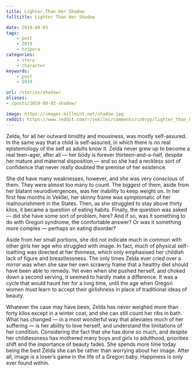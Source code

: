 ```yaml
---
title: Lighter Than Her Shadow
fulltitle: Lighter Than Her Shadow

date: 2019-09-03
tags:
    - post
    - 2019
    - tzipora
categories:
    - story
    - character
keywords:
    - post
    - 2019

url: /stories/shadow/
aliases:
- /posts/2019-09-03-shadow/

image: https://images.millmint.net/shadow.jpg
reddit: https://www.reddit.com/r/vekllei/comments/cz6cyp/lighter_than_her_shadow/
---
```


Zelda, for all her outward timidity and mousiness, was mostly self-assured. In the same way that a child is self-assured, in which there is no real epistemology of the self as adults know it. Zelda never grew up to become a real teen-ager, after all — her body is forever thirteen-and-a-half, despite her mature and maternal disposition — and so she had a reckless sort of confidence that never really doubted the premise of her existence.

She did have many weaknesses, however, and she was very conscious of them. They were almost too many to count. The biggest of them, aside from her blatant neurodivergences, was her inability to keep weight on. In her first few months in Vekllei, her skinny frame was symptomatic of her malnourishment in the States. Then, as she struggled to stay above thirty kilos, it became a question of eating habits. Finally, the question was asked — did she have some sort of problem, here? And if so, was it something to do with Gregori syndrome, the comfortable answer? Or was it something more complex — perhaps an eating disorder?

Aside from her small portions, she did not indicate much in common with other girls her age who struggled with image. In fact, much of physical self-loathing was directed at her thinness, which only emphasised her childish lack of figure and breastlessness. The only times Zelda ever cried over a mirror was when she saw her own scrawny frame that a healthy diet should have been able to remedy. Yet even when she pushed herself, and choked down a second serving, it seemed to hardly make a difference. It was a cycle that would haunt her for a long time, until the age when Gregori women must learn to accept their girlishness in place of traditional ideas of beauty.

Whatever the case may have been, Zelda has never weighed more than forty kilos except in a winter coat, and she can still count her ribs in bath. What has changed — in a most wonderful way that alleviates much of her suffering — is her ability to love herself, and understand the limitations of her condition. Considering the fact that she has done so much, and despite her childlessness has mothered many boys and girls to adulthood, priorities shift and the importance of beauty fades. She spends more time today being the best Zelda she can be rather than worrying about her image. After all, image is a loser’s game in the life of a Gregori baby. Happiness is only ever found within.

